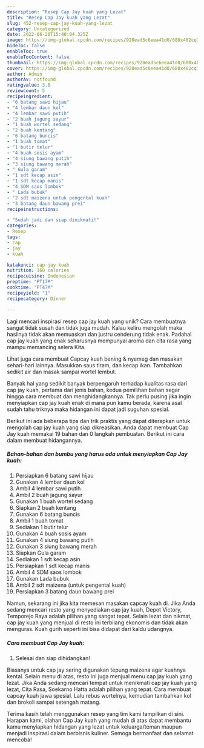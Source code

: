 ```yaml
---
description: "Resep Cap Jay kuah yang Lezat"
title: "Resep Cap Jay kuah yang Lezat"
slug: 452-resep-cap-jay-kuah-yang-lezat
category: Uncategorized
date: 2022-06-20T15:40:04.325Z
image: https://img-global.cpcdn.com/recipes/928ead5c6eea41d0/680x482cq70/cap-jay-kuah-foto-resep-utama.jpg
hideToc: false
enableToc: true
enableTocContent: false
thumbnail: https://img-global.cpcdn.com/recipes/928ead5c6eea41d0/680x482cq70/cap-jay-kuah-foto-resep-utama.jpg
cover: https://img-global.cpcdn.com/recipes/928ead5c6eea41d0/680x482cq70/cap-jay-kuah-foto-resep-utama.jpg
author: Admin
authorAv: notfound
ratingvalue: 3.8
reviewcount: 5
recipeingredient:
- "6 batang sawi hijau"
- "4 lembar daun kol"
- "4 lembar sawi putih"
- "2 buah jagung sayur"
- "1 buah wortel sedang"
- "2 buah kentang"
- "6 batang buncis"
- "1 buah tomat"
- "1 butir telur"
- "4 buah sosis ayam"
- "4 siung bawang putih"
- "3 siung bawang merah"
- " Gula garam"
- "1 sdt kecap asin"
- "1 sdt kecap manis"
- "4 SDM saos lombok"
- " Lada bubuk"
- "2 sdt maizena untuk pengental kuah"
- "3 batang daun bawang prei"
recipeinstructions:

- "Sudah jadi dan siap dinikmati!"
categories:
- Resep
tags:
- cap
- jay
- kuah

katakunci: cap jay kuah 
nutrition: 160 calories
recipecuisine: Indonesian
preptime: "PT17M"
cooktime: "PT47M"
recipeyield: "1"
recipecategory: Dinner

---
```





Lagi mencari inspirasi resep cap jay kuah yang unik? Cara membuatnya sangat tidak susah dan tidak juga mudah. Kalau keliru mengolah maka hasilnya tidak akan memuaskan dan justru cenderung tidak enak. Padahal cap jay kuah yang enak seharusnya mempunyai aroma dan cita rasa yang mampu memancing selera Kita.





Lihat juga cara membuat Capcay kuah bening &amp; nyemeg dan masakan sehari-hari lainnya. Masukkan saus tiram, dan kecap ikan. Tambahkan sedikit air dan masak sampai wortel lembut.

Banyak hal yang sedikit banyak berpengaruh terhadap kualitas rasa dari cap jay kuah, pertama dari jenis bahan, kedua pemilihan bahan segar hingga cara membuat dan menghidangkannya. Tak perlu pusing jika ingin menyiapkan cap jay kuah enak di mana pun kamu berada, karena asal sudah tahu triknya maka hidangan ini dapat jadi suguhan spesial.






Berikut ini ada beberapa tips dan trik praktis yang dapat diterapkan untuk mengolah cap jay kuah yang siap dikreasikan. Anda dapat membuat Cap Jay kuah memakai 19 bahan dan 0 langkah pembuatan. Berikut ini cara dalam membuat hidangannya.

<!--inarticleads1-->

##### Bahan-bahan dan bumbu yang harus ada untuk menyiapkan Cap Jay kuah:

1. Persiapkan 6 batang sawi hijau
1. Gunakan 4 lembar daun kol
1. Ambil 4 lembar sawi putih
1. Ambil 2 buah jagung sayur
1. Gunakan 1 buah wortel sedang
1. Siapkan 2 buah kentang
1. Gunakan 6 batang buncis
1. Ambil 1 buah tomat
1. Sediakan 1 butir telur
1. Gunakan 4 buah sosis ayam
1. Gunakan 4 siung bawang putih
1. Gunakan 3 siung bawang merah
1. Siapkan  Gula garam
1. Sediakan 1 sdt kecap asin
1. Persiapkan 1 sdt kecap manis
1. Ambil 4 SDM saos lombok
1. Gunakan  Lada bubuk
1. Ambil 2 sdt maizena (untuk pengental kuah)
1. Persiapkan 3 batang daun bawang prei


Namun, sekarang ini jika kita memesan masakan capcay kuah di. Jika Anda sedang mencari resto yang menyediakan cap jay kuah, Depot Victory, Temporejo Raya adalah pilihan yang sangat tepat. Selain lezat dan nikmat, cap jay kuah yang menjual di resto ini terbilang ekonomis dan tidak akan menguras. Kuah gurih seperti ini bisa didapat dari kaldu udangnya. 

<!--inarticleads2-->

##### Cara membuat Cap Jay kuah:


1. Selesai dan siap dihidangkan!

Biasanya untuk cap jay sering digunakan tepung maizena agar kuahnya kental. Selain menu di atas, resto ini juga menjual menu cap jay kuah yang lezat. Jika Anda sedang mencari tempat untuk menikmati cap jay kuah yang lezat, Cita Rasa, Soekarno Hatta adalah pilihan yang tepat. Cara membuat capcay kuah jawa spesial. Lalu rebus wortelnya, kemudian tambahkan kol dan brokoli sampai setengah matang. 

Terima kasih telah menggunakan resep yang tim kami tampilkan di sini. Harapan kami, olahan Cap Jay kuah yang mudah di atas dapat membantu kamu menyiapkan hidangan yang lezat untuk keluarga/teman maupun menjadi inspirasi dalam berbisnis kuliner. Semoga bermanfaat dan selamat mencoba!

